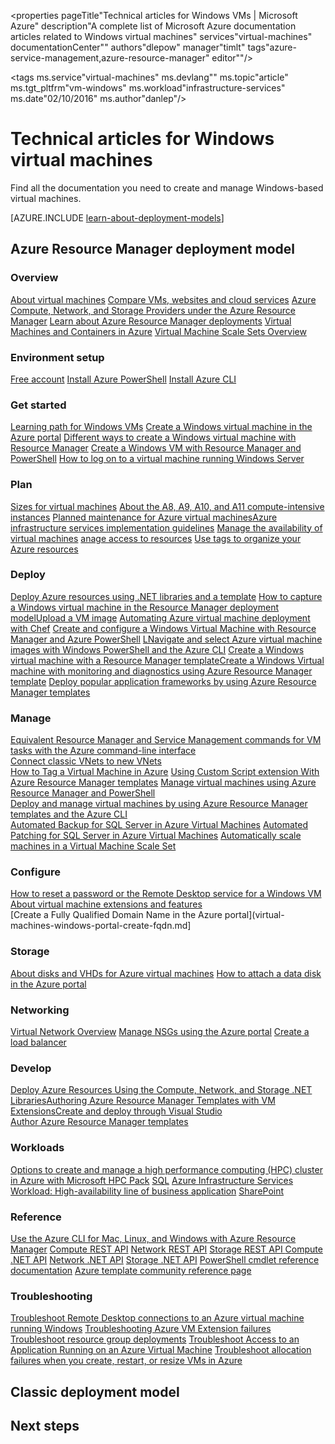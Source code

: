 <properties
   pageTitle"Technical articles for Windows VMs |
    Microsoft Azure"
   description"A complete list of Microsoft Azure documentation articles related to Windows virtual machines"
   services"virtual-machines"
   documentationCenter""
   authors"dlepow"
   manager"timlt"
   tags"azure-service-management,azure-resource-manager"
   editor""/>

<tags
   ms.service"virtual-machines"
   ms.devlang""
   ms.topic"article"
   ms.tgt_pltfrm"vm-windows"
   ms.workload"infrastructure-services"
   ms.date"02/10/2016"
   ms.author"danlep"/>

# Technical articles for Windows virtual machines

Find all the documentation you need to create and manage Windows-based virtual machines.

[AZURE.INCLUDE [learn-about-deployment-models](../../includes/learn-about-deployment-models-both-include.md)]

## Azure Resource Manager deployment model

### Overview

[About virtual machines](virtual-machines-windows-about.md)
[Compare VMs, websites and cloud services](choose-web-site-cloud-service-vm.md)
[Azure Compute, Network, and Storage Providers under the Azure Resource Manager](virtual-machines-windows-compare-deployment-models.md)
[Learn about Azure Resource Manager deployments](../resource-group-overview.md)
[Virtual Machines and Containers in Azure](../virtual-machines-windows-and-containers.md)
[Virtual Machine Scale Sets Overview](virtual-machines-windows-scale-sets-overview.md)


### Environment setup

[Free account](https://azure.microsoft.com/free/) 
[Install Azure PowerShell](../powershell-install-configure.md)
[Install Azure CLI](../xplat-cli-install.md)


### Get started
[Learning path for Windows VMs](https://azure.microsoft.com/en-us/documentation/learning-paths/virtual-machines/)
[Create a Windows virtual machine in the Azure portal](virtual-machines-windows-tutorial.md)
[Different ways to create a Windows virtual machine with Resource Manager](virtual-machines-windows-creation-choices.md)
[Create a Windows VM with Resource Manager and PowerShell](virtual-machines-windows-ps-create.md)
[How to log on to a virtual machine running Windows Server](virtual-machines-windows-connect-logon.md)



### Plan
[Sizes for virtual machines](virtual-machines-windows-sizes.md.md)
[About the A8, A9, A10, and A11 compute-intensive instances](virtual-machines-windows-a8-a9-a10-a11-specs.md)
[Planned maintenance for Azure virtual machines](virtual-machines-windows-planned-maintenance.md)[Azure infrastructure services implementation guidelines](virtual-machines-windows-infrastructure-service-guidelines.md)
[Manage the availability of virtual machines](virtual-machines-windows-manage-availability.md)
[anage access to resources](../active-directory/role-based-access-control-configure.md)
[Use tags to organize your Azure resources](../resource-group-using-tags.md)

### Deploy
[Deploy Azure resources using .NET libraries and a template](virtual-machines-windows-csharp-template.md)
[How to capture a Windows virtual machine in the Resource Manager deployment model](virtual-machines-windows-capture-image.md)[Upload a VM image](virtual-machines-upload-image-windows-resource-manager.md)
[Automating Azure virtual machine deployment with Chef](virtual-machines-windows-chef-automation.md)
[Create and configure a Windows Virtual Machine with Resource Manager and Azure PowerShell](virtual-machines-windows-create-powershell.md)
[LNavigate and select Azure virtual machine images with Windows PowerShell and the Azure CLI](virtual-machines-windows-cli-ps-findimage.md)
[Create a Windows virtual machine with a Resource Manager template](virtual-machines-windows-ps-template.md)[Create a Windows Virtual machine with monitoring and diagnostics using Azure Resource Manager template](virtual-machines-windows-extensions-diagnostics-template.md)
[Deploy popular application frameworks by using Azure Resource Manager templates](virtual-machines-windows-app-frameworks.md)


### Manage
[Equivalent Resource Manager and Service Management commands for VM tasks with the Azure command-line interface](virtual-machines-windows-cli-manage.md)	
[Connect classic VNets to new VNets](../virtual-network/virtual-networks-arm-asm-s2s-howto.md)	
[How to Tag a Virtual Machine in Azure](virtual-machines-windows-tag.md)
[Using Custom Script extension With Azure Resource Manager templates](virtual-machines-windows-extensions-customscript.md)
[Manage virtual machines using Azure Resource Manager and PowerShell](virtual-machines-windows-ps-manage.md)	
[Deploy and manage virtual machines by using Azure Resource Manager templates and the Azure CLI](virtual-machines-windows-cli-deploy-templates.md)		
[Automated Backup for SQL Server in Azure Virtual Machines](virtual-machines-windows-classic-ps-sql-backup.md)
[Automated Patching for SQL Server in Azure Virtual Machines](virtual-machines-windows-classic-ps-sql-patch.md)
[Automatically scale machines in a Virtual Machine Scale Set](virtual-machines-windows-ps-vmss-create.md)


### Configure

[How to reset a password or the Remote Desktop service for a Windows VM](virtual-machines-windows-reset-rdp.md)
[About virtual machine extensions and features](virtual-machines-windows-extensions-features.md)	
[Create a Fully Qualified Domain Name in the Azure portal](virtual-machines-windows-portal-create-fqdn.md]

### Storage

[About disks and VHDs for Azure virtual machines](virtual-machines-windows-about-disks-vhds.md)	
[How to attach a data disk in the Azure portal](virtual-machines-windows-attach-disk-portal.md)

### Networking

[Virtual Network Overview](../virtual-network/virtual-networks-overview.md)	
[Manage NSGs using the Azure portal](../virtual-network/virtual-networks-create-nsg-arm-pportal.md)	
[Create a load balancer](../load-balancer/load-balancer-get-started-internet-arm-ps.md)
	

### Develop

[Deploy Azure Resources Using the Compute, Network, and Storage .NET Libraries](virtual-machines-windows-csharp.md.md)[Authoring Azure Resource Manager Templates with VM Extensions](virtual-machines-windows-extensions-authoring-templates.md)[Create and deploy through Visual Studio](vs-azure-tools-resource-groups-deployment-projects-create-deploy.md)		
[Author Azure Resource Manager templates](resource-group-authoring-templates.md)

### Workloads

[Options to create and manage a high performance computing (HPC) cluster in Azure with Microsoft HPC Pack](virtual-machines-windows-hpcpack-cluster-options.md)
[SQL](virtual-machines-windows-classic-sql-overview.md)
[Azure Infrastructure Services Workload: High-availability line of business application](virtual-machines-windows-lob.md)
[SharePoint](virtual-machines-windows-sharepoint-farm.md)

### Reference
[Use the Azure CLI for Mac, Linux, and Windows with Azure Resource Manager](../azure-cli-arm-commands.md)
[Compute REST API](https://msdn.microsoft.com/library/azure/mt163647.aspx)
[Network REST API](https://msdn.microsoft.com/library/azure/mt163658.aspx)
[Storage REST API ](https://msdn.microsoft.com/library/azure/dd179355.aspx)
[Compute .NET API](https://msdn.microsoft.com/library/azure/mt131911.aspx)
[Network .NET API](https://msdn.microsoft.com/library/azure/dn973320.aspx)
[Storage .NET API](https://msdn.microsoft.com/library/azure/mt131037.aspx)
[PowerShell cmdlet reference documentation](https://msdn.microsoft.com/library/azure/dn708514.aspx)
[Azure template community reference page](https://azure.microsoft.com/documentation/templates/)


### Troubleshooting

[Troubleshoot Remote Desktop connections to an Azure virtual machine running Windows](virtual-machines-windows-troubleshoot-rdp-connection.md)
[Troubleshooting Azure VM Extension failures](virtual-machines-windows-extensions-troubleshoot.md)
[Troubleshoot resource group deployments](resource-group-deploy-debug.md)
[Troubleshoot Access to an Application Running on an Azure Virtual Machine](virtual-machines-windows-troubleshoot-app-connection.md)
[Troubleshoot allocation failures when you create, restart, or resize VMs in Azure](virtual-machines-windows-allocation-failure.md)



## Classic deployment model


## Next steps


